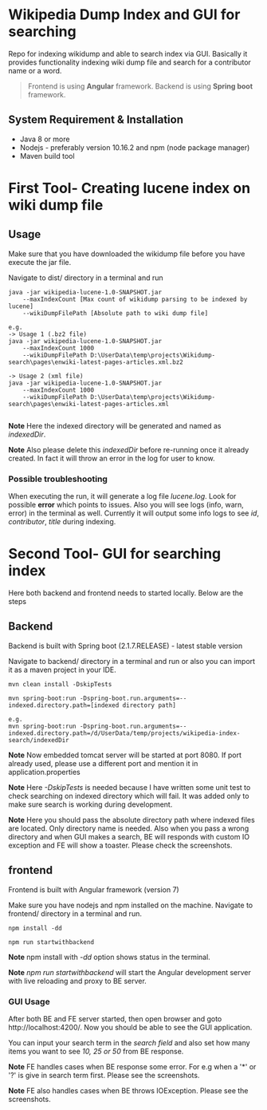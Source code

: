 # Wikipedia Dump Index and GUI for searching
Repo for indexing wikidump and able to search index via GUI. Basically it provides functionality indexing wiki dump file
and search for a contributor name or a word. 
>Frontend is using **Angular** framework.
>Backend is using **Spring boot** framework.

## System Requirement & Installation
* Java 8 or more
* Nodejs - preferably version 10.16.2 and npm (node package manager)
* Maven build tool

# First Tool- Creating lucene index on wiki dump file

## Usage
Make sure that you have downloaded the wikidump file before you have execute the jar file.

Navigate to dist/ directory in a terminal and run 
```
java -jar wikipedia-lucene-1.0-SNAPSHOT.jar
    --maxIndexCount [Max count of wikidump parsing to be indexed by lucene] 
    --wikiDumpFilePath [Absolute path to wiki dump file]

e.g.
-> Usage 1 (.bz2 file)
java -jar wikipedia-lucene-1.0-SNAPSHOT.jar 
    --maxIndexCount 1000
    --wikiDumpFilePath D:\UserData\temp\projects\Wikidump-search\pages\enwiki-latest-pages-articles.xml.bz2

-> Usage 2 (xml file)
java -jar wikipedia-lucene-1.0-SNAPSHOT.jar 
    --maxIndexCount 1000 
    --wikiDumpFilePath D:\UserData\temp\projects\Wikidump-search\pages\enwiki-latest-pages-articles.xml
    
```

**Note** Here the indexed directory will be generated and named as *indexedDir*. 

**Note** Also please delete this *indexedDir* before re-running once it already created.
In fact it will throw an error in the log for user to know. 

### Possible troubleshooting
When executing the run, it will generate a log file *lucene.log*. Look for possible **error** which points to issues.
Also you will see logs (info, warn, error) in the terminal as well. 
Currently it will output some info logs to see *id*, *contributor*, *title* during indexing.

# Second Tool- GUI for searching index
Here both backend and frontend needs to started locally. Below are the steps

## Backend
Backend is built with Spring boot (2.1.7.RELEASE) - latest stable version

Navigate to backend/ directory in a terminal and run or also you can import it as a maven project in your IDE.

```
mvn clean install -DskipTests

mvn spring-boot:run -Dspring-boot.run.arguments=--indexed.directory.path=[indexed directory path]

e.g.
mvn spring-boot:run -Dspring-boot.run.arguments=--indexed.directory.path=/d/UserData/temp/projects/wikipedia-index-search/indexedDir
```

**Note** Now embedded tomcat server will be started at port 8080. 
If port already used, please use a different port and mention it in application.properties

**Note** Here *-DskipTests* is needed because I have written some unit test to check searching on indexed directory which will fail.
It was added only to make sure search is working during development.

**Note** Here you should pass the absolute directory path where indexed files are located. Only directory name is needed.
Also when you pass a wrong directory and when GUI makes a search, BE will responds with custom IO exception and FE will
show a toaster. Please check the screenshots.

## frontend
Frontend is built with Angular framework (version 7)

Make sure you have nodejs and npm installed on the machine. 
Navigate to frontend/ directory in a terminal and run. 

```
npm install -dd

npm run startwithbackend
```

**Note** npm install with *-dd* option shows status in the terminal. 

**Note** *npm run startwithbackend* will start the Angular development server with live reloading and proxy to BE server.

### GUI Usage
After both BE and FE server started, then open browser and goto http://localhost:4200/. 
Now you should be able to see the GUI application.

You can input your search term in the *search field* and also set how many items you want to see *10, 25 or 50* from BE
response.

**Note** FE handles cases when BE response some error. For e.g when a '*' or '?' is give in search term first. Please see the screenshots.

**Note** FE also handles cases when BE throws IOException. Please see the screenshots.


   
